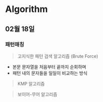 # Algorithm

## 02월 18일

### 패턴매칭

> 고지식한 패턴 검색 알고리즘 (Brute Force)

- 본문 문자열을 처음부터 끝까지 순회하며
- 패턴 내의 문자들을 일일이 비교하는 방식



> KMP 알고리즘



> 보이어-무어 알고리즘

